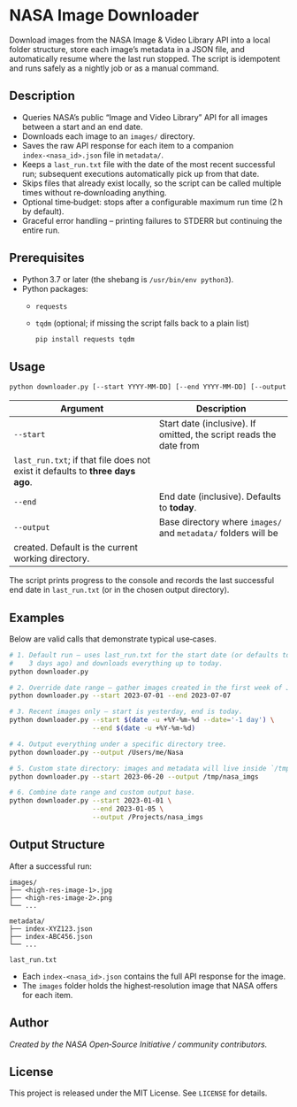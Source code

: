 # NASA Image Downloader

Download images from the NASA Image & Video Library API into a local folder structure,
store each image’s metadata in a JSON file, and automatically resume where the
last run stopped.  The script is idempotent and runs safely as a nightly job or
as a manual command.

## Description

- Queries NASA’s public “Image and Video Library” API for all images between a
  start and an end date.
- Downloads each image to an `images/` directory.
- Saves the raw API response for each item to a companion
  `index‑<nasa_id>.json` file in `metadata/`.
- Keeps a `last_run.txt` file with the date of the most recent successful run;
  subsequent executions automatically pick up from that date.
- Skips files that already exist locally, so the script can be called multiple
  times without re‑downloading anything.
- Optional time‑budget: stops after a configurable maximum run time (2 h by
  default).
- Graceful error handling – printing failures to STDERR but continuing the
  entire run.

## Prerequisites

- Python 3.7 or later (the shebang is `/usr/bin/env python3`).
- Python packages:
  - `requests`
  - `tqdm` (optional; if missing the script falls back to a plain list)

    ```bash
    pip install requests tqdm
    ```

## Usage

```bash
python downloader.py [--start YYYY-MM-DD] [--end YYYY-MM-DD] [--output BASE_DIR]
```

| Argument | Description |
|----------|-------------|
| `--start` | Start date (inclusive). If omitted, the script reads the date from
  `last_run.txt`; if that file does not exist it defaults to **three days ago**. |
| `--end`   | End date (inclusive). Defaults to **today**. |
| `--output` | Base directory where `images/` and `metadata/` folders will be
  created. Default is the current working directory. |

The script prints progress to the console and records the last successful
end date in `last_run.txt` (or in the chosen output directory).

## Examples

Below are valid calls that demonstrate typical use‑cases.

```bash
# 1. Default run – uses last_run.txt for the start date (or defaults to
#    3 days ago) and downloads everything up to today.
python downloader.py

# 2. Override date range – gather images created in the first week of July 2023.
python downloader.py --start 2023-07-01 --end 2023-07-07

# 3. Recent images only – start is yesterday, end is today.
python downloader.py --start $(date -u +%Y-%m-%d --date='-1 day') \
                     --end $(date -u +%Y-%m-%d)

# 4. Output everything under a specific directory tree.
python downloader.py --output /Users/me/Nasa

# 5. Custom state directory: images and metadata will live inside `/tmp/nasa_imgs/`.
python downloader.py --start 2023-06-20 --output /tmp/nasa_imgs

# 6. Combine date range and custom output base.
python downloader.py --start 2023-01-01 \
                     --end 2023-01-05 \
                     --output /Projects/nasa_imgs
```

## Output Structure

After a successful run:

```
images/
├── <high‑res‑image‑1>.jpg
├── <high‑res‑image‑2>.png
└── ...

metadata/
├── index-XYZ123.json
├── index-ABC456.json
└── ...

last_run.txt
```

- Each `index‑<nasa_id>.json` contains the full API response for the image.
- The `images` folder holds the highest‑resolution image that NASA offers
  for each item.

## Author

*Created by the NASA Open‑Source Initiative / community contributors.*

## License

This project is released under the MIT License. See `LICENSE` for details.
```
